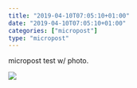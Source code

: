 ```yaml
---
title: "2019-04-10T07:05:10+01:00"
date: "2019-04-10T07:05:10+01:00"
categories: ["micropost"]
type: "micropost"
---
```

micropost test w/ photo.

![](https://lh3.googleusercontent.com/Z-sCalKXXKFqDwr23mmAEurJNsbDiRMQmtYONSiOi-3ldJJP9u9Uqq3CNysvc_2GicbetqD4LNcL1tIn8KbAoqVrZMCj0YkZLGN4k9w8diGnA6svlx2Qbiz4yEpMZ2bUIrppx-GgzvE)